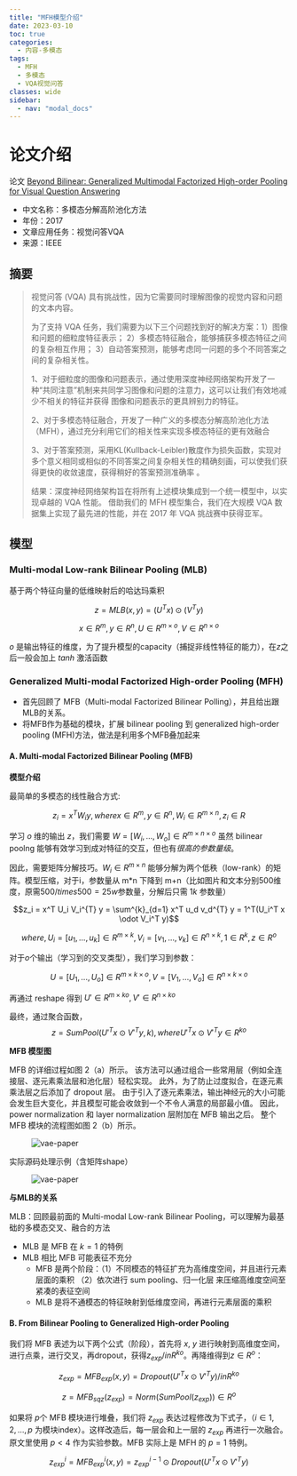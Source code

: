 ```yaml
---
title: "MFH模型介绍"
date: 2023-03-10
toc: true
categories:
  - 内容-多模态
tags:
  - MFH
  - 多模态
  - VQA视觉问答
classes: wide
sidebar:
  - nav: "modal_docs"
---
```


# 论文介绍

论文 [Beyond Bilinear: Generalized Multimodal Factorized High-order Pooling for Visual Question Answering][mfh-paper] 
- 中文名称：多模态分解高阶池化方法
- 年份：2017
- 文章应用任务：视觉问答VQA
- 来源：IEEE 

## 摘要

> 视觉问答 (VQA) 具有挑战性，因为它需要同时理解图像的视觉内容和问题的文本内容。
> 
> 为了支持 VQA 任务，我们需要为以下三个问题找到好的解决方案：1）图像和问题的细粒度特征表示； 2）多模态特征融合，能够捕获多模态特征之间的复杂相互作用； 3）自动答案预测，能够考虑同一问题的多个不同答案之间的复杂相关性。
> 
> 1、对于细粒度的图像和问题表示，通过使用深度神经网络架构开发了一种“共同注意”机制来共同学习图像和问题的注意力，这可以让我们有效地减少不相关的特征并获得 图像和问题表示的更具辨别力的特征。
>
> 2、对于多模态特征融合，开发了一种广义的多模态分解高阶池化方法（MFH），通过充分利用它们的相关性来实现多模态特征的更有效融合
> 
> 3、对于答案预测，采用KL(Kullback-Leibler)散度作为损失函数，实现对多个意义相同或相似的不同答案之间复杂相关性的精确刻画，可以使我们获得更快的收敛速度，获得稍好的答案预测准确率 。
> 
> 结果：深度神经网络架构旨在将所有上述模块集成到一个统一模型中，以实现卓越的 VQA 性能。 借助我们的 MFH 模型集合，我们在大规模 VQA 数据集上实现了最先进的性能，并在 2017 年 VQA 挑战赛中获得亚军。

## 模型

### Multi-modal Low-rank Bilinear Pooling (MLB) 

基于两个特征向量的低维映射后的哈达玛乘积

$$z=MLB(x, y)=(U^Tx)\odot(V^Ty)$$

$$x \in R^m, y \in R^n,U \in R^{m \times o},V \in R^{n \times o}$$

$o$ 是输出特征的维度，为了提升模型的capacity（捕捉非线性特征的能力），在$z$之后一般会加上 $tanh$ 激活函数

### Generalized Multi-modal Factorized High-order Pooling (MFH)

- 首先回顾了 MFB（Multi-modal Factorized Bilinear Polling），并且给出跟MLB的关系。
- 将MFB作为基础的模块，扩展 bilinear pooling 到  generalized high-order pooling (MFH)方法，做法是利用多个MFB叠加起来

#### A. Multi-modal Factorized Bilinear Pooling (MFB)

**模型介绍** 

最简单的多模态的线性融合方式: 

$$z_i = x^T W_i y, where x\in R^m, y\in R^n, W_i \in R ^{m \times n}, z_i \in R$$

学习 $o$ 维的输出 $z$，我们需要  $W = [W_i, ..., W_o] \in R^{m\times n \times o}$ 虽然 bilinear poolng 能够有效学习到成对特征的交互，但也有*很高的参数量级*。

因此，需要矩阵分解技巧。$W_i \in R^{m \times n}$ 能够分解为两个低秩（low-rank）的矩阵。模型压缩，对于i，参数量从 m*n 下降到 m+n（比如图片和文本分别$500$维度，原需$500 /times 500=25w$参数量，分解后只需 $1k$ 参数量）

$$z_i = x^T U_i V_i^{T} y = \sum^{k}_{d=1} x^T u_d v_d^{T} y = 1^T(U_i^T x \odot V_i^T y)$$

$$where, U_i=[u_1, ..., u_k] \in R^{m \times k}, V_i=[v_1, ..., v_k] \in R^{n \times k}, 1 \in R^k, z \in R^o$$

对于$o$个输出（学习到的交叉类型），我们学习到参数：

$$U = [U_1, ..., U_o] \in R^{m \times k \times o}, V = [V_1, ..., V_o] \in R^{n \times k \times o}$$

再通过 reshape 得到 $U'\in R^{m \times ko}, V'\in R^{n \times ko}$

最终，通过聚合函数，
$$z = SumPool(U'^Tx \odot V'^Ty, k), where U'^Tx \odot V'^Ty \in R^{ko}$$

**MFB 模型图**

MFB 的详细过程如图 2（a）所示。 该方法可以通过组合一些常用层（例如全连接层、逐元素乘法层和池化层）轻松实现。 此外，为了防止过度拟合，在逐元素乘法层之后添加了 dropout 层。 由于引入了逐元素乘法，输出神经元的大小可能会发生巨大变化，并且模型可能会收敛到一个不令人满意的局部最小值。 因此，power normalization 和 layer normalization 层附加在 MFB 输出之后。 整个 MFB 模块的流程图如图 2（b）所示。

<figure>
  <img src="{{ '/assets/images/mfh-img1.png' | relative_url }}" alt="vae-paper"  class="center" style="max-height:600px; max-width:600px">
</figure>

实际源码处理示例（含矩阵shape）

<figure>
  <img src="{{ '/assets/images/mfh-img2.png' | relative_url }}" alt="vae-paper"  class="center" style="max-height:600px; max-width:600px">
</figure>

**与MLB的关系**

MLB：回顾最前面的 Multi-modal Low-rank Bilinear Pooling，可以理解为最基础的多模态交叉、融合的方法

- MLB 是 MFB 在 $k=1$ 的特例
- MLB 相比 MFB 可能表征不充分
  - MFB 是两个阶段：（1）不同模态的特征扩充为高维度空间，并且进行元素层面的乘积 （2）依次进行 sum pooling、归一化层 来压缩高维度空间至紧凑的表征空间
  - MLB 是将不通模态的特征映射到低维度空间，再进行元素层面的乘积

#### B. From Bilinear Pooling to Generalized High-order Pooling

我们将 MFB 表述为以下两个公式（阶段），首先将 $x$, $y$ 进行映射到高维度空间，进行点乘，进行交叉，再dropout，获得$z_{exp} /in R^{ko}$。再降维得到$z \in R^{o}$：

$$z_{exp} = MFB_{exp}(x,y) = Dropout(U'^{T}x \odot V'^{T}y) /in R^{ko}$$

$$z = MFB_{sqz}(z_{exp}) = Norm(SumPool(z_{exp})) \in R^{o}$$

如果将 $p$个 MFB 模块进行堆叠，我们将 $z_{exp}$ 表达过程修改为下式子，（$i \in {1,2,...,p}$ 为模块index）。这样改造后，每一层会和上一层的 $z_{exp}$ 再进行一次融合。原文里使用 $p < 4$ 作为实验参数。MFB 实际上是 MFH 的 $p=1$ 特例。

$$z_{exp}^{i} = MFB_{exp}^{i}(x,y) = z_{exp}^{i-1} \odot Dropout(U'^{T}x \odot V'^{T}y)$$



[mfh-paper]: https://arxiv.org/abs/1708.03619